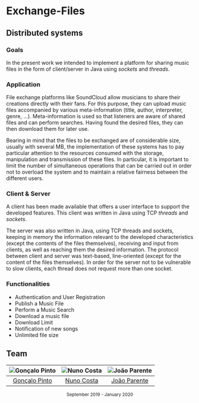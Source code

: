 # Exchange-Files
## Distributed systems

### Goals
In the present work we intended to implement a platform for sharing music files in the form of client/server in Java using *sockets* and *threads*.

### Application
File exchange platforms like SoundCloud allow musicians to share their creations directly with their fans. For this purpose, they can upload music files accompanied by various meta-information (title, author, interpreter, genre, ...). Meta-information is used so that listeners are aware of shared files and can perform searches. Having found the desired files, they can then download them for later use.

Bearing in mind that the files to be exchanged are of considerable size, usually with several MB, the implementation of these systems has to pay particular attention to the resources consumed with the storage, manipulation and transmission of these files. In particular, it is important to limit the number of simultaneous operations that can be carried out in order not to overload the system and to maintain a relative fairness between the different users.

### Client & Server
A client has been made available that offers a user interface to support the developed features. This client was written in Java using TCP *threads* and *sockets*.

The server was also written in Java, using TCP threads and sockets, keeping in memory the information relevant to the developed characteristics (except the contents of the files themselves), receiving and input from clients, as well as reaching them the desired information. The protocol between client and server was text-based, line-oriented (except for the content of the files themselves). In order for the server not to be vulnerable to slow clients, each thread does not request more than one socket.

### Functionalities
* Authentication and User Registration
* Publish a Music File
* Perform a Music Search
* Download a music file
* Download Limit
* Notification of new songs
* Unlimited file size

## Team

![Gonçalo Pinto][grp-pic] | ![Nuno Costa][nuno-pic] | ![João Parente][parente-pic]
:---: | :---: | :---:
[Gonçalo Pinto][grp] | [Nuno Costa][nuno] | [João Parente][parente]

[grp]: https://github.com/GRP99
[grp-pic]: https://github.com/GRP99.png?size=120
[nuno]: https://github.com/jnuno420
[nuno-pic]: https://github.com/jnuno420.png?size=120
[parente]: https://github.com/Joao-Parente
[parente-pic]: https://github.com/Joao-Parente.png?size=120

<div align="center">
  <sub>September 2019 - January 2020</sub>
</div>